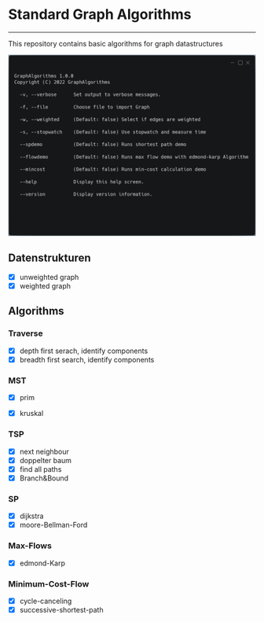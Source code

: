 # Standard Graph Algorithms
--- 
This repository contains basic algorithms for graph datastructures

![screen](./docs/carbon.png)

## Datenstrukturen

- [x] unweighted graph
- [x] weighted graph
  
## Algorithms
  
### Traverse
- [x] depth first serach, identify components
- [x] breadth first search, identify components
  
### MST
- [x] prim
- [x] kruskal 
  
  
### TSP
- [x] next neighbour
- [x] doppelter baum
- [x] find all paths
- [x] Branch&Bound

### SP
- [x] dijkstra
- [x] moore-Bellman-Ford
  
### Max-Flows
- [x] edmond-Karp

### Minimum-Cost-Flow
- [x] cycle-canceling
- [x] successive-shortest-path
